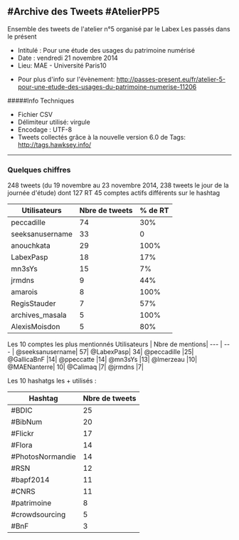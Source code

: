 #Archive des Tweets #AtelierPP5
---
Ensemble des tweets de l'atelier n°5 organisé par le Labex Les passés dans le présent
- Intitulé : Pour une étude des usages du patrimoine numérisé
- Date : vendredi 21 novembre 2014
- Lieu: MAE - Université Paris10
+ Pour plus d'info sur l'évènement:
http://passes-present.eu/fr/atelier-5-pour-une-etude-des-usages-du-patrimoine-numerise-11206

#####Info Techniques
- Fichier CSV
- Délimiteur utilisé: virgule
- Encodage : UTF-8
- Tweets collectés grâce à la nouvelle version 6.0 de Tags: http://tags.hawksey.info/

-----
### Quelques chiffres

248 tweets (du 19 novembre au 23 novembre 2014, 238 tweets le jour de la journée d'étude) dont 127 RT
45 comptes actifs différents sur le hashtag

Utilisateurs | Nbre de tweets | % de RT
--- | --- | ---
peccadille|	74|	30%|
seeksanusername	|33	|0|
anouchkata|	29|	100%|
LabexPasp|	18|	17%|
mn3sYs|	15	|7%|
jrmdns|	9	|44%|
amarois	|8	|100%|
RegisStauder|	7|	57%|
archives_masala|	5|	100%|
AlexisMoisdon	|5|	80%|


Les 10 comptes les plus mentionnés
Utilisateurs | Nbre de mentions|
--- | --- |
@seeksanusername|	57|
@LabexPasp|	34|
@peccadille	|25|
@GallicaBnF	|14|
@ppeccatte	|14|
@mn3sYs	|13|
@lmerzeau	|10|
@MAENanterre|	10|
@Calimaq	|7|
@jrmdns	|7|


Les 10 hashatgs les + utilisés :

Hashtag | Nbre de tweets |
--- | --- |
#BDIC|	25|
#BibNum	|20|
#Flickr	|17|
#Flora|	14|
#PhotosNormandie|	14|
#RSN	|12|
#bapf2014	|11|
#CNRS	|11|
#patrimoine|	8|
#crowdsourcing	|5|
#BnF|	3|
